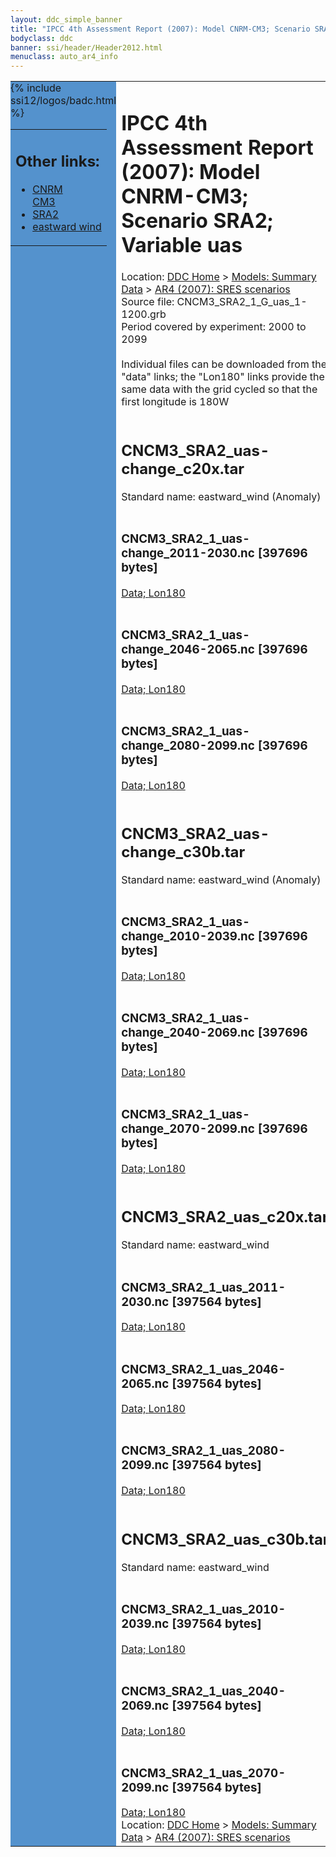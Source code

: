 ```yaml
---
layout: ddc_simple_banner
title: "IPCC 4th Assessment Report (2007): Model CNRM-CM3; Scenario SRA2; Variable uas"
bodyclass: ddc
banner: ssi/header/Header2012.html
menuclass: auto_ar4_info
---
```



<table width="100%" border="0" cellspacing="0" cellpadding="0" style="border-collapse: collapse;">
<tr style="margin:0;padding:0;border:0;">
<td style="margin:0;padding:0;border:0;height:1pt;width:150pt;background:#5492CD;" valign="top" >

<div id="lh-col2" class="auto_ar4_info">
<table class="menumain" bgcolor="#5492CD" cellspacing="0" width="100%" border="0">
<tr><td>
<h2> Other links:</h2>
<ul>
<li><a href="/auto/ar4/model-CNRM-CM3.html">CNRM<br/>CM3</a></li>
<li><a href="/auto/ar4/scenario-SRA2.html">SRA2</a></li>
<li><a href="/auto/ar4/var-eastward_wind.html">eastward wind</a></li>
</ul>
</td></tr>
{% include ssi12/logos/badc.html %}
</table>
</div>
</td>
<td><h1>IPCC 4th Assessment Report (2007): Model CNRM-CM3; Scenario SRA2; Variable uas</h1>

<!-- Breadcrumb1 -->
<div id="breadcrumb1" align="left">
Location: <a href="/index.html">DDC Home</a> > <a href="/sim/gcm_clim/">Models: Summary Data</a>
> <a href="/sim/gcm_clim/SRES_AR4/index.html">AR4 (2007): SRES scenarios</a>
</div>
<!-- End of Breadcrumb1 -->Source file: CNCM3_SRA2_1_G_uas_1-1200.grb
<br/>
Period covered by experiment: 2000 to 2099<br/>
<br/>Individual files can be downloaded from the "data" links; the "Lon180" links provide the same data
         with the grid cycled so that the first longitude is 180W<br/>
<br/><h2>CNCM3_SRA2_uas-change_c20x.tar</h2>
Standard name: eastward_wind (Anomaly)<br>
<br/><h3>CNCM3_SRA2_1_uas-change_2011-2030.nc [397696 bytes]</h3>
<a href="http://apps.ipcc-data.org/cgi-bin/downl/ar4_nc/uas/CNCM3_SRA2_1_uas-change_2011-2030.nc">Data; </a><a href="http://apps.ipcc-data.org/cgi-bin/downl/ar4_nc/uas/CNCM3_SRA2_1_uas-change_2011-2030.cyto180.nc"> Lon180</a><br/>
<br/><h3>CNCM3_SRA2_1_uas-change_2046-2065.nc [397696 bytes]</h3>
<a href="http://apps.ipcc-data.org/cgi-bin/downl/ar4_nc/uas/CNCM3_SRA2_1_uas-change_2046-2065.nc">Data; </a><a href="http://apps.ipcc-data.org/cgi-bin/downl/ar4_nc/uas/CNCM3_SRA2_1_uas-change_2046-2065.cyto180.nc"> Lon180</a><br/>
<br/><h3>CNCM3_SRA2_1_uas-change_2080-2099.nc [397696 bytes]</h3>
<a href="http://apps.ipcc-data.org/cgi-bin/downl/ar4_nc/uas/CNCM3_SRA2_1_uas-change_2080-2099.nc">Data; </a><a href="http://apps.ipcc-data.org/cgi-bin/downl/ar4_nc/uas/CNCM3_SRA2_1_uas-change_2080-2099.cyto180.nc"> Lon180</a><br/>
<br/><h2>CNCM3_SRA2_uas-change_c30b.tar</h2>
Standard name: eastward_wind (Anomaly)<br>
<br/><h3>CNCM3_SRA2_1_uas-change_2010-2039.nc [397696 bytes]</h3>
<a href="http://apps.ipcc-data.org/cgi-bin/downl/ar4_nc/uas/CNCM3_SRA2_1_uas-change_2010-2039.nc">Data; </a><a href="http://apps.ipcc-data.org/cgi-bin/downl/ar4_nc/uas/CNCM3_SRA2_1_uas-change_2010-2039.cyto180.nc"> Lon180</a><br/>
<br/><h3>CNCM3_SRA2_1_uas-change_2040-2069.nc [397696 bytes]</h3>
<a href="http://apps.ipcc-data.org/cgi-bin/downl/ar4_nc/uas/CNCM3_SRA2_1_uas-change_2040-2069.nc">Data; </a><a href="http://apps.ipcc-data.org/cgi-bin/downl/ar4_nc/uas/CNCM3_SRA2_1_uas-change_2040-2069.cyto180.nc"> Lon180</a><br/>
<br/><h3>CNCM3_SRA2_1_uas-change_2070-2099.nc [397696 bytes]</h3>
<a href="http://apps.ipcc-data.org/cgi-bin/downl/ar4_nc/uas/CNCM3_SRA2_1_uas-change_2070-2099.nc">Data; </a><a href="http://apps.ipcc-data.org/cgi-bin/downl/ar4_nc/uas/CNCM3_SRA2_1_uas-change_2070-2099.cyto180.nc"> Lon180</a><br/>
<br/><h2>CNCM3_SRA2_uas_c20x.tar</h2>
Standard name: eastward_wind<br>
<br/><h3>CNCM3_SRA2_1_uas_2011-2030.nc [397564 bytes]</h3>
<a href="http://apps.ipcc-data.org/cgi-bin/downl/ar4_nc/uas/CNCM3_SRA2_1_uas_2011-2030.nc">Data; </a><a href="http://apps.ipcc-data.org/cgi-bin/downl/ar4_nc/uas/CNCM3_SRA2_1_uas_2011-2030.cyto180.nc"> Lon180</a><br/>
<br/><h3>CNCM3_SRA2_1_uas_2046-2065.nc [397564 bytes]</h3>
<a href="http://apps.ipcc-data.org/cgi-bin/downl/ar4_nc/uas/CNCM3_SRA2_1_uas_2046-2065.nc">Data; </a><a href="http://apps.ipcc-data.org/cgi-bin/downl/ar4_nc/uas/CNCM3_SRA2_1_uas_2046-2065.cyto180.nc"> Lon180</a><br/>
<br/><h3>CNCM3_SRA2_1_uas_2080-2099.nc [397564 bytes]</h3>
<a href="http://apps.ipcc-data.org/cgi-bin/downl/ar4_nc/uas/CNCM3_SRA2_1_uas_2080-2099.nc">Data; </a><a href="http://apps.ipcc-data.org/cgi-bin/downl/ar4_nc/uas/CNCM3_SRA2_1_uas_2080-2099.cyto180.nc"> Lon180</a><br/>
<br/><h2>CNCM3_SRA2_uas_c30b.tar</h2>
Standard name: eastward_wind<br>
<br/><h3>CNCM3_SRA2_1_uas_2010-2039.nc [397564 bytes]</h3>
<a href="http://apps.ipcc-data.org/cgi-bin/downl/ar4_nc/uas/CNCM3_SRA2_1_uas_2010-2039.nc">Data; </a><a href="http://apps.ipcc-data.org/cgi-bin/downl/ar4_nc/uas/CNCM3_SRA2_1_uas_2010-2039.cyto180.nc"> Lon180</a><br/>
<br/><h3>CNCM3_SRA2_1_uas_2040-2069.nc [397564 bytes]</h3>
<a href="http://apps.ipcc-data.org/cgi-bin/downl/ar4_nc/uas/CNCM3_SRA2_1_uas_2040-2069.nc">Data; </a><a href="http://apps.ipcc-data.org/cgi-bin/downl/ar4_nc/uas/CNCM3_SRA2_1_uas_2040-2069.cyto180.nc"> Lon180</a><br/>
<br/><h3>CNCM3_SRA2_1_uas_2070-2099.nc [397564 bytes]</h3>
<a href="http://apps.ipcc-data.org/cgi-bin/downl/ar4_nc/uas/CNCM3_SRA2_1_uas_2070-2099.nc">Data; </a><a href="http://apps.ipcc-data.org/cgi-bin/downl/ar4_nc/uas/CNCM3_SRA2_1_uas_2070-2099.cyto180.nc"> Lon180</a><br/>
<!-- Breadcrumb2 -->
<div id="breadcrumb2" align="left">
Location: <a href="/index.html">DDC Home</a> > <a href="/sim/gcm_clim/">Models: Summary Data</a>
> <a href="/sim/gcm_clim/SRES_AR4/index.html">AR4 (2007): SRES scenarios</a>
</div>
<!-- End of Breadcrumb2 --></td></tr></table>
